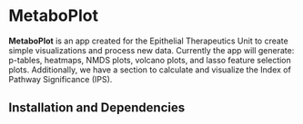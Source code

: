 # MetaboPlot

<p><b>MetaboPlot</b> is an app created for the Epithelial Therapeutics Unit to create simple visualizations and process new data. Currently the app will generate: p-tables, heatmaps, NMDS plots, volcano plots, and lasso feature selection plots. Additionally, we have a section to calculate and visualize the Index of Pathway Significance (IPS).</p>

<h2>Installation and Dependencies</h2>


